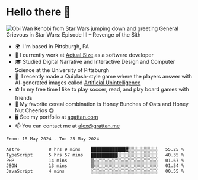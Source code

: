 <!--
**GameDog9988/GameDog9988** is a ✨ _special_ ✨ repository because its `README.md` (this file) appears on your GitHub profile.

Here are some ideas to get you started:

- 🔭 I’m currently working on ...
- 🌱 I’m currently learning ...
- 👯 I’m looking to collaborate on ...
- 🤔 I’m looking for help with ...
- 💬 Ask me about ...
- 📫 How to reach me: ...
- 😄 Pronouns: ...
- ⚡ Fun fact: ...
-->



Hello there 👋
==================================

![Obi Wan Kenobi from Star Wars jumping down and greeting General Grievous in Star Wars: Episode III – Revenge of the Sith](https://github.com/agrattan0820/agrattan0820/assets/51346343/689e56eb-29be-46a5-a079-28ea727b5f7e)


- 🌍  I'm based in Pittsburgh, PA
- 🔭  I currently work at [Actual Size](https://actualsize.com/) as a software developer
- 🎓  Studied Digital Narrative and Interactive Design and Computer Science at the University of Pittsburgh
- 👾  I recently made a Quiplash-style game where the players answer with AI-generated images called [Artificial Unintelligence](https://github.com/agrattan0820/artificial-unintelligence)
- ⚽  In my free time I like to play soccer, read, and play board games with friends
- 🥣  My favorite cereal combination is Honey Bunches of Oats and Honey Nut Cheerios 😋
- 🖥️  See my portfolio at [agattan.com](http://agrattan.com/)
- 📫  You can contact me at [alex@grattan.me](mailto:alex@grattan.me)

<!--START_SECTION:waka-->

```txt
From: 18 May 2024 - To: 25 May 2024

Astro           8 hrs 9 mins    █████████████▓░░░░░░░░░░░   55.25 %
TypeScript      5 hrs 57 mins   ██████████░░░░░░░░░░░░░░░   40.35 %
PHP             14 mins         ▒░░░░░░░░░░░░░░░░░░░░░░░░   01.67 %
JSON            13 mins         ▒░░░░░░░░░░░░░░░░░░░░░░░░   01.54 %
JavaScript      4 mins          ░░░░░░░░░░░░░░░░░░░░░░░░░   00.55 %
```

<!--END_SECTION:waka-->
